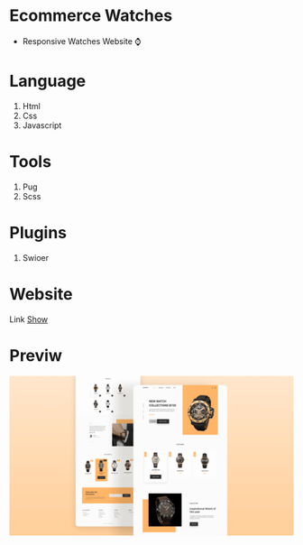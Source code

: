 # Ecommerce Watches

- Responsive Watches Website ⌚

# Language

1. Html
2. Css
3. Javascript

# Tools

1. Pug
2. Scss

# Plugins

1. Swioer

# Website

Link [Show](https://tomorrowwebsite.github.io/Ecommerce-Watches/dist/index.html)

# Previw

![This is an image](https://raw.githubusercontent.com/tomorrowWebsite/Ecommerce-Watches/main/dist/preview.png)
